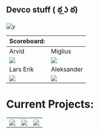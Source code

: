 ## Devco stuff ( ఠ ͟ʖ ఠ)

![y](https://arvidgithubembed.herokuapp.com/skills?languages=php,nuxtjs,tailwindcss,typescript,go,wordpress,javascript,css3,html5,mongodb&backgroundcolor=333333&title=Devco%20jobber%20med&titlecolor=ffffff&textcolor=000000)
<!--

![ScoreBoard](https://arvidgithubembed.herokuapp.com/ranklist?users=lartrax,arvidwedtstein,alvaage,migliusmockus) <-HER!!!!!!!!!! E AN-->
| Scoreboard:                                                                                                                                                       |                                                                                                                                                                  |
|-------------------------------------------------------------------------------------------------------------------------------------------------------------------|------------------------------------------------------------------------------------------------------------------------------------------------------------------|
| Arvid                                                                                                                                                             | Miglius                                                                                                                                                          |
| <img src="https://github-readme-stats.vercel.app/api?username=ArvidWedtstein&hide=stars,prs,issues,contribs&count_private=true&hide_title=true&hide_rank=true" /> | <img src="https://github-readme-stats.vercel.app/api?username=migliusmockus&hide=stars,prs,issues,contribs&count_private=true&hide_title=true&hide_rank=true" /> |
| Lars Erik                                                                                                                                                         | Aleksander                                                                                                                                                       |
| <img src="https://github-readme-stats.vercel.app/api?username=Lartrax&hide=stars,prs,issues,contribs&count_private=true&hide_title=true&hide_rank=true" />        | <img src="https://github-readme-stats.vercel.app/api?username=alVaage&hide=stars,prs,issues,contribs&count_private=true&hide_title=true&hide_rank=true" />       |
<h1 aling="center">Current Projects:</h1>
<table>
  <tr>
    <th>
      <a href="https://github.com/ArvidWedtstein/Nuxt-Website">
        <img align="center" src="https://github-readme-stats.vercel.app/api/pin/?username=devco-morkjebla&repo=devco" />
      </a>
    </th>
    <th>
      <a href="https://github.com/ArvidWedtstein/Website-API">
        <img align="center" src="https://github-readme-stats.vercel.app/api/pin/?username=devco-morkjebla&repo=colorpicker" />
      </a>
    </th>
    <th>
      <a href="https://github.com/ArvidWedtstein/DiscordbotV13">
        <img align="center" src="https://github-readme-stats.vercel.app/api/pin/?username=devco-morkjebla&repo=unzippy" />
      </a>
    </th>
  </tr>
</table>


